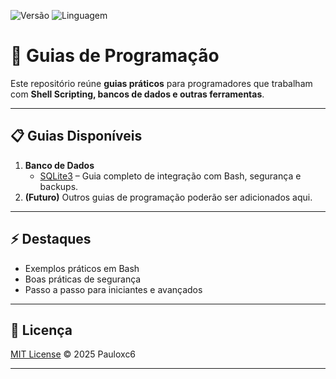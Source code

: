 ![Versão](https://img.shields.io/badge/version-1.0-blue)
![Linguagem](https://img.shields.io/badge/language-Bash-orange)

# 📝 Guias de Programação

Este repositório reúne **guias práticos** para programadores que trabalham com **Shell Scripting, bancos de dados e outras ferramentas**.

---

## 📋 Guias Disponíveis
1. **Banco de Dados**
   - [SQLite3](https://github.com/Pauloxc6/guias-programcao/blob/main/sqlite.md) – Guia completo de integração com Bash, segurança e backups.
2. **(Futuro)** Outros guias de programação poderão ser adicionados aqui.

---

## ⚡ Destaques
- Exemplos práticos em Bash  
- Boas práticas de segurança  
- Passo a passo para iniciantes e avançados  

---

## 📜 Licença
[MIT License](https://github.com/Pauloxc6/guias-programcao/blob/main/LICENSE) © 2025 Pauloxc6

---

